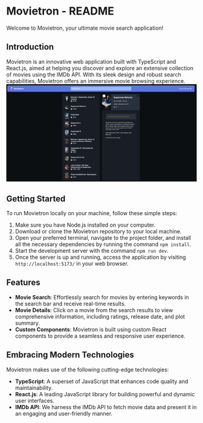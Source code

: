 # Movietron - README

Welcome to Movietron, your ultimate movie search application!

## Introduction

Movietron is an innovative web application built with TypeScript and React.js, aimed at helping you discover and explore an extensive collection of movies using the IMDb API. With its sleek design and robust search capabilities, Movietron offers an immersive movie browsing experience.
![Alt text](image.png)

## Getting Started

To run Movietron locally on your machine, follow these simple steps:

1. Make sure you have Node.js installed on your computer.
2. Download or clone the Movietron repository to your local machine.
3. Open your preferred terminal, navigate to the project folder, and install all the necessary dependencies by running the command `npm install`.
4. Start the development server with the command `npm run dev`.
5. Once the server is up and running, access the application by visiting `http://localhost:5173/` in your web browser.

## Features

- **Movie Search**: Effortlessly search for movies by entering keywords in the search bar and receive real-time results.
- **Movie Details**: Click on a movie from the search results to view comprehensive information, including ratings, release date, and plot summary.
- **Custom Components**: Movietron is built using custom React components to provide a seamless and responsive user experience.

## Embracing Modern Technologies

Movietron makes use of the following cutting-edge technologies:

- **TypeScript**: A superset of JavaScript that enhances code quality and maintainability.
- **React.js**: A leading JavaScript library for building powerful and dynamic user interfaces.
- **IMDb API**: We harness the IMDb API to fetch movie data and present it in an engaging and user-friendly manner.

